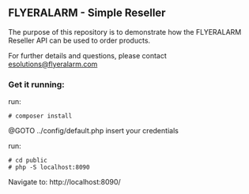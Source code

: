 ## FLYERALARM - Simple Reseller

The purpose of this repository is to demonstrate how the
FLYERALARM Reseller API can be used to order products.

For further details and questions, please contact esolutions@flyeralarm.com

### Get it running:

run:
```
# composer install
```

@GOTO ../config/default.php
insert your credentials 

run:
```
# cd public
# php -S localhost:8090
```

Navigate to:
http://localhost:8090/


